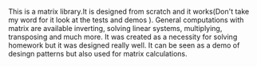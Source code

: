 This is a matrix library.It is designed from scratch and it works(Don't 
take my word for it look at the tests and demos ).
General computations with matrix are available inverting, solving linear 
systems, multiplying, transposing and much more. It was created as a 
necessity for solving homework but it was designed really well. It can 
be seen as a demo of desingn patterns but also used for matrix 
calculations. 

